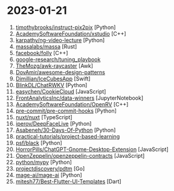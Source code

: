 # 2023-01-21

1. [timothybrooks/instruct-pix2pix](https://github.com/timothybrooks/instruct-pix2pix "") [Python]
2. [AcademySoftwareFoundation/xstudio](https://github.com/AcademySoftwareFoundation/xstudio "") [C++]
3. [karpathy/ng-video-lecture](https://github.com/karpathy/ng-video-lecture "") [Python]
4. [massalabs/massa](https://github.com/massalabs/massa "The Decentralized and Scaled Blockchain") [Rust]
5. [facebook/folly](https://github.com/facebook/folly "An open-source C++ library developed and used at Facebook.") [C++]
6. [google-research/tuning_playbook](https://github.com/google-research/tuning_playbook "A playbook for systematically maximizing the performance of deep learning models.") 
7. [TheMozg/awk-raycaster](https://github.com/TheMozg/awk-raycaster "Pseudo-3D shooter written completely in gawk using raycasting technique") [Awk]
8. [DovAmir/awesome-design-patterns](https://github.com/DovAmir/awesome-design-patterns "A curated list of software and architecture related design patterns.") 
9. [Dimillian/IceCubesApp](https://github.com/Dimillian/IceCubesApp "A SwiftUI Mastodon client") [Swift]
10. [BlinkDL/ChatRWKV](https://github.com/BlinkDL/ChatRWKV "ChatRWKV is like ChatGPT but powered by the RWKV (100% RNN) language model, and open source.") [Python]
11. [easychen/CookieCloud](https://github.com/easychen/CookieCloud "CookieCloud是一个向自架服务器同步Cookie的小工具，可以将浏览器的登录态同步到手机和云端，它支持端对端加密，可设定同步时间间隔。本仓库包含了插件和服务器端源码。") [JavaScript]
12. [FrontAnalyticsInc/data-winners](https://github.com/FrontAnalyticsInc/data-winners "A collection of FREE python and R scripts for website development, analysis, and optimization. Includes advanced resources for topical authority and semantic content optimization.") [JupyterNotebook]
13. [AcademySoftwareFoundation/OpenRV](https://github.com/AcademySoftwareFoundation/OpenRV "") [C++]
14. [pre-commit/pre-commit-hooks](https://github.com/pre-commit/pre-commit-hooks "Some out-of-the-box hooks for pre-commit") [Python]
15. [nuxt/nuxt](https://github.com/nuxt/nuxt "Nuxt is an intuitive and extendable way to create type-safe, performant and production-grade full-stack web apps and websites with Vue 3.") [TypeScript]
16. [iperov/DeepFaceLive](https://github.com/iperov/DeepFaceLive "Real-time face swap for PC streaming or video calls") [Python]
17. [Asabeneh/30-Days-Of-Python](https://github.com/Asabeneh/30-Days-Of-Python "30 days of Python programming challenge is a step-by-step guide to learn the Python programming language in 30 days. This challenge may take more than100 days, follow your own pace.") [Python]
18. [practical-tutorials/project-based-learning](https://github.com/practical-tutorials/project-based-learning "Curated list of project-based tutorials") 
19. [psf/black](https://github.com/psf/black "The uncompromising Python code formatter") [Python]
20. [HorrorPills/ChatGPT-Gnome-Desktop-Extension](https://github.com/HorrorPills/ChatGPT-Gnome-Desktop-Extension "ChatGPT Gnome Desktop Extension | Talk with ChatGPT from your menubar!") [JavaScript]
21. [OpenZeppelin/openzeppelin-contracts](https://github.com/OpenZeppelin/openzeppelin-contracts "OpenZeppelin Contracts is a library for secure smart contract development.") [JavaScript]
22. [python/mypy](https://github.com/python/mypy "Optional static typing for Python") [Python]
23. [projectdiscovery/pdtm](https://github.com/projectdiscovery/pdtm "ProjectDiscovery's Open Source Tool Manager") [Go]
24. [mage-ai/mage-ai](https://github.com/mage-ai/mage-ai "🧙 The modern replacement for Airflow.") [Python]
25. [mitesh77/Best-Flutter-UI-Templates](https://github.com/mitesh77/Best-Flutter-UI-Templates "completely free for everyone. Its build-in Flutter Dart.") [Dart]
